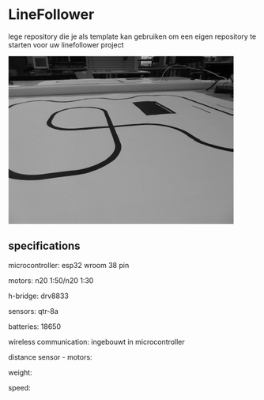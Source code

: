# LineFollower

lege repository die je als template kan gebruiken om een eigen repository te starten voor uw linefollower project

![A description of my image](images/empty.png)

  
## specifications

microcontroller: esp32 wroom 38 pin

motors: n20 1:50/n20 1:30

h-bridge: drv8833

sensors: qtr-8a

batteries: 18650 

wireless communication: ingebouwt in microcontroller

distance sensor - motors: 

weight:

speed: 

